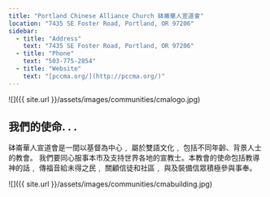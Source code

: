 ```yaml
---
title: "Portland Chinese Alliance Church 砵崙華人宣道會"
location: "7435 SE Foster Road, Portland, OR 97206"
sidebar:
  - title: "Address"
    text: "7435 SE Foster Road, Portland, OR 97206"
  - title: "Phone"
    text: "503-775-2854"
  - title: "Website"
    text: "[pccma.org/](http://pccma.org/)"
---
```


![]({{ site.url }}/assets/images/communities/cmalogo.jpg)

## 我們的使命. . .

砵崙華人宣道會是一間以基督為中心﹐ 屬於雙語文化﹐ 包括不同年齡、背景人士的教會。 我們要同心服事本市及支持世界各地的宣教士。本教會的使命包括教導 神的話﹐ 傳福音給未得之民﹐ 關顧信徒和社區﹐ 與及裝備信眾積極參與事奉。

![]({{ site.url }}/assets/images/communities/cmabuilding.jpg)
